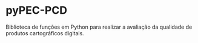 # pyPEC-PCD
Biblioteca de funções em Python para realizar a avaliação da qualidade de produtos cartográficos digitais.
